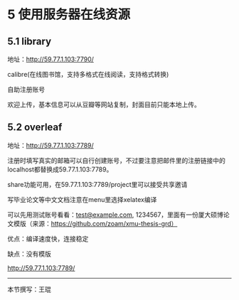 # 5 使用服务器在线资源

## 5.1 library
地址：http://59.77.1.103:7790/

calibre(在线图书馆，支持多格式在线阅读，支持格式转换)

自助注册账号

欢迎上传，基本信息可以从豆瓣等网站复制，封面目前只能本地上传。

## 5.2 overleaf

地址：http://59.77.1.103:7789/

注册时填写真实的邮箱可以自行创建账号，不过要注意把邮件里的注册链接中的localhost都替换成59.77.1.103:7789。

share功能可用，在59.77.1.103:7789/project里可以接受共享邀请

写毕业论文等中文文档注意在menu里选择xelatex编译

可以先用测试账号看看：test@example.com, 1234567，里面有一份厦大硕博论文模版（来源：https://github.com/zoam/xmu-thesis-grd）

优点：编译速度快，连接稳定

缺点：没有模版

http://59.77.1.103:7789/

--- 
本节撰写：王琨

